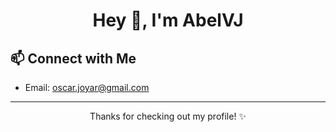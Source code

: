<h1 align="center">Hey 👋, I'm AbelVJ</h1>

## 📫 Connect with Me

- Email: oscar.joyar@gmail.com  
---

<p align="center">Thanks for checking out my profile! ✨</p>
